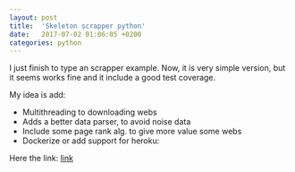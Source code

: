 ```yaml
---
layout: post
title:  'Skeleton scrapper python'
date:   2017-07-02 01:06:05 +0200
categories: python
---
```


I just finish to type an scrapper example. Now, it is very simple version, but it seems works fine and it include a good test coverage.

My idea is add: 
- Multithreading to downloading webs
- Adds a better data parser, to avoid noise data
- Include some  page rank alg. to give more value some webs
- Dockerize or add support for heroku:

Here the link: [link](https://github.com/carlosb1/examples-python/blob/master/scrapers/example_scraper_news.py)
